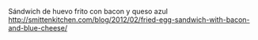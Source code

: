 Sándwich de huevo frito con bacon y queso azul	http://smittenkitchen.com/blog/2012/02/fried-egg-sandwich-with-bacon-and-blue-cheese/
